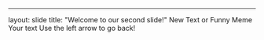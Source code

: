 
---
layout: slide
title: "Welcome to our second slide!"
New Text or Funny Meme
Your text
Use the left arrow to go back!
